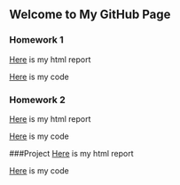 ## Welcome to My GitHub Page


### Homework 1
[Here](IE360_Homework1_Report.html) is my html report


[Here](IE_360_HW1_code.ipynb) is my code



### Homework 2
[Here](Homework2_Report_SelinCoskun.html) is my html report


[Here](Homework2_Code_SelinCoskun.ipynb) is my code


###Project
[Here](Pro_Report.html) is my html report


[Here](Project5.ipynb) is my code
